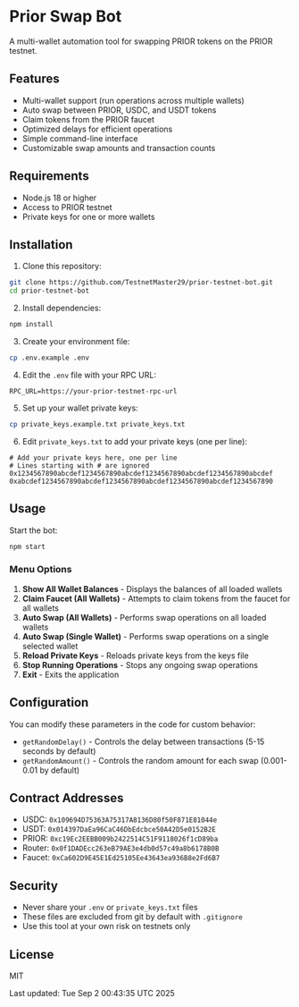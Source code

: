 # Prior Swap Bot

A multi-wallet automation tool for swapping PRIOR tokens on the PRIOR testnet.

## Features

- Multi-wallet support (run operations across multiple wallets)
- Auto swap between PRIOR, USDC, and USDT tokens
- Claim tokens from the PRIOR faucet
- Optimized delays for efficient operations
- Simple command-line interface
- Customizable swap amounts and transaction counts

## Requirements

- Node.js 18 or higher
- Access to PRIOR testnet
- Private keys for one or more wallets

## Installation

1. Clone this repository:
```bash
git clone https://github.com/TestnetMaster29/prior-testnet-bot.git
cd prior-testnet-bot
```

2. Install dependencies:
```bash
npm install
```

3. Create your environment file:
```bash
cp .env.example .env
```

4. Edit the `.env` file with your RPC URL:
```
RPC_URL=https://your-prior-testnet-rpc-url
```

5. Set up your wallet private keys:
```bash
cp private_keys.example.txt private_keys.txt
```

6. Edit `private_keys.txt` to add your private keys (one per line):
```
# Add your private keys here, one per line
# Lines starting with # are ignored
0x1234567890abcdef1234567890abcdef1234567890abcdef1234567890abcdef
0xabcdef1234567890abcdef1234567890abcdef1234567890abcdef1234567890
```

## Usage

Start the bot:
```bash
npm start
```

### Menu Options

1. **Show All Wallet Balances** - Displays the balances of all loaded wallets
2. **Claim Faucet (All Wallets)** - Attempts to claim tokens from the faucet for all wallets
3. **Auto Swap (All Wallets)** - Performs swap operations on all loaded wallets
4. **Auto Swap (Single Wallet)** - Performs swap operations on a single selected wallet
5. **Reload Private Keys** - Reloads private keys from the keys file
6. **Stop Running Operations** - Stops any ongoing swap operations
7. **Exit** - Exits the application

## Configuration

You can modify these parameters in the code for custom behavior:

- `getRandomDelay()` - Controls the delay between transactions (5-15 seconds by default)
- `getRandomAmount()` - Controls the random amount for each swap (0.001-0.01 by default)

## Contract Addresses

- USDC: `0x109694D75363A75317A8136D80f50F871E81044e`
- USDT: `0x014397DaEa96CaC46DbEdcbce50A42D5e0152B2E`
- PRIOR: `0xc19Ec2EEBB009b2422514C51F9118026f1cD89ba`
- Router: `0x0f1DADEcc263eB79AE3e4db0d57c49a8b6178B0B`
- Faucet: `0xCa602D9E45E1Ed25105Ee43643ea936B8e2Fd6B7`

## Security

- Never share your `.env` or `private_keys.txt` files
- These files are excluded from git by default with `.gitignore`
- Use this tool at your own risk on testnets only

## License

MIT

Last updated: Tue Sep  2 00:43:35 UTC 2025
